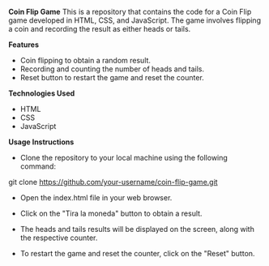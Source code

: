 
**Coin Flip Game**
This is a repository that contains the code for a Coin Flip game developed in HTML, CSS, and JavaScript. The game involves flipping a coin and recording the result as either heads or tails.

**Features**
- Coin flipping to obtain a random result.
- Recording and counting the number of heads and tails.
- Reset button to restart the game and reset the counter.

**Technologies Used**
- HTML
- CSS
- JavaScript

**Usage Instructions**
- Clone the repository to your local machine using the following command:

git clone https://github.com/your-username/coin-flip-game.git

- Open the index.html file in your web browser.

- Click on the "Tira la moneda" button to obtain a result.

- The heads and tails results will be displayed on the screen, along with the respective counter.

- To restart the game and reset the counter, click on the "Reset" button.

